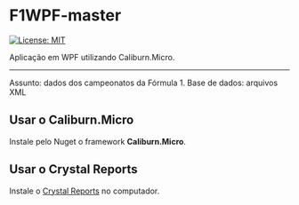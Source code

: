 # F1WPF-master
[![License: MIT](https://img.shields.io/badge/License-MIT-yellow.svg)](https://opensource.org/licenses/MIT)

Aplicação em WPF utilizando Caliburn.Micro.  
***
Assunto: dados dos campeonatos da Fórmula 1. 
Base de dados: arquivos XML

## Usar o Caliburn.Micro

Instale pelo Nuget o framework **Caliburn.Micro**.

## Usar o Crystal Reports

Instale o  [Crystal Reports](https://www.sap.com/brazil/products/crystal-visual-studio.html) no computador.

